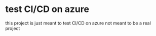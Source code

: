 # test CI/CD on azure

this project is just meant to test CI/CD on azure not meant to be a real project 
